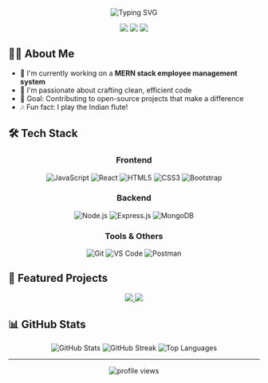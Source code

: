 <div align="center">
  <img src="https://readme-typing-svg.herokuapp.com?font=Fira+Code&size=32&duration=3000&pause=1000&color=F7DF1E&center=true&vCenter=true&width=600&lines=Hi+there%2C+I'm+Chanuda!;Full-Stack+Developer;MERN+Stack+Enthusiast;Problem+Solver" alt="Typing SVG" />
</div>

<p align="center">
  <a href="https://www.linkedin.com/in/chanuda-puranegedara"><img src="https://img.shields.io/badge/-LinkedIn-0077B5?style=for-the-badge&logo=linkedin&logoColor=white"/></a>
  <a href="mailto:youremail@example.com"><img src="https://img.shields.io/badge/-Email-D14836?style=for-the-badge&logo=gmail&logoColor=white"/></a>
  <a href="https://your-portfolio.com"><img src="https://img.shields.io/badge/-Portfolio-4285F4?style=for-the-badge&logo=google-chrome&logoColor=white"/></a>
</p>

## 👨‍💻 About Me

- 🔭 I'm currently working on a **MERN stack employee management system**
- 🌱 I'm passionate about crafting clean, efficient code
- 🎯 Goal: Contributing to open-source projects that make a difference
- 🎶 Fun fact: I play the Indian flute!

## 🛠️ Tech Stack

<div align="center">
  
### Frontend
![JavaScript](https://img.shields.io/badge/JavaScript-F7DF1E?style=for-the-badge&logo=javascript&logoColor=black)
![React](https://img.shields.io/badge/React-61DAFB?style=for-the-badge&logo=react&logoColor=black)
![HTML5](https://img.shields.io/badge/HTML5-E34F26?style=for-the-badge&logo=html5&logoColor=white)
![CSS3](https://img.shields.io/badge/CSS3-1572B6?style=for-the-badge&logo=css3&logoColor=white)
![Bootstrap](https://img.shields.io/badge/Bootstrap-7952B3?style=for-the-badge&logo=bootstrap&logoColor=white)

### Backend

![Node.js](https://img.shields.io/badge/Node.js-339933?style=for-the-badge&logo=nodedotjs&logoColor=white)
![Express.js](https://img.shields.io/badge/Express-000000?style=for-the-badge&logo=express&logoColor=white)
![MongoDB](https://img.shields.io/badge/MongoDB-47A248?style=for-the-badge&logo=mongodb&logoColor=white)

### Tools & Others

![Git](https://img.shields.io/badge/Git-F05032?style=for-the-badge&logo=git&logoColor=white)
![VS Code](https://img.shields.io/badge/VS_Code-007ACC?style=for-the-badge&logo=visual-studio-code&logoColor=white)
![Postman](https://img.shields.io/badge/Postman-FF6C37?style=for-the-badge&logo=postman&logoColor=white)

</div>

## 🚀 Featured Projects

<div align="center">
  <a href="https://github.com/ChanuDahamneth/FinFlow-Financial-Tracking-Mobile-App">
    <img src="https://github-readme-stats.vercel.app/api/pin/?username=ChanuDahamneth&repo=FinFlow-Financial-Tracking-Mobile-App&theme=radical" />
  </a>
  <a href="https://github.com/ChanuDahamneth/another-project">
    <img src="https://github-readme-stats.vercel.app/api/pin/?username=ChanuDahamneth&repo=workForceManagementSystem&theme=radical" />
  </a>
</div>

## 📊 GitHub Stats

<div align="center">
  <img src="https://github-readme-stats.vercel.app/api?username=ChanuDahamneth&show_icons=true&theme=radical" alt="GitHub Stats" />
  <img src="https://github-readme-streak-stats.herokuapp.com/?user=ChanuDahamneth&theme=radical" alt="GitHub Streak" />
  <img src="https://github-readme-stats.vercel.app/api/top-langs/?username=ChanuDahamneth&layout=compact&theme=radical" alt="Top Languages" />
</div>

---

<div align="center">
  <img src="https://komarev.com/ghpvc/?username=ChanuDahamneth&color=blueviolet&style=for-the-badge" alt="profile views" />
</div>
